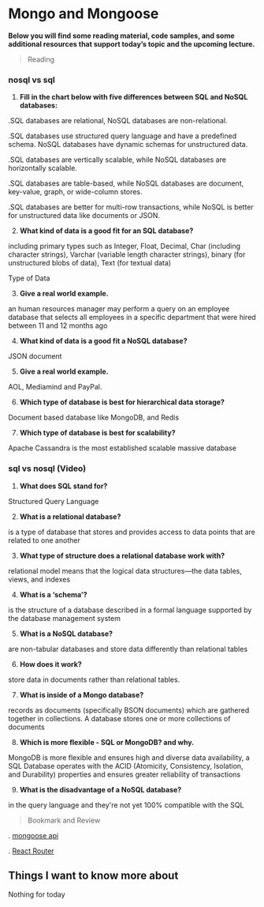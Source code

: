 # Mongo and Mongoose


**Below you will find some reading material, code samples, and some additional resources that support today’s topic and the upcoming lecture.**



> Reading

### nosql vs sql

1. **Fill in the chart below with five differences between SQL and NoSQL databases:**

.SQL databases are relational, NoSQL databases are non-relational.

.SQL databases use structured query language and have a predefined schema. NoSQL databases have dynamic schemas for unstructured data.

.SQL databases are vertically scalable, while NoSQL databases are horizontally scalable.

.SQL databases are table-based, while NoSQL databases are document, key-value, graph, or wide-column stores.

.SQL databases are better for multi-row transactions, while NoSQL is better for unstructured data like documents or JSON.


2. **What kind of data is a good fit for an SQL database?**

including primary types such as Integer, Float, Decimal, Char (including character strings), Varchar (variable length character strings), binary (for unstructured blobs of data), Text (for textual data) 

Type of Data


3. **Give a real world example.**

an human resources manager may perform a query on an employee database that selects all employees in a specific department that were hired between 11 and 12 months ago

4. **What kind of data is a good fit a NoSQL database?**


JSON document

5. **Give a real world example.**

AOL, Mediamind and PayPal.

6. **Which type of database is best for hierarchical data storage?**

Document based database like MongoDB, and Redis

7. **Which type of database is best for scalability?**

Apache Cassandra is the most established scalable massive database

### sql vs nosql (Video)



1. **What does SQL stand for?**

Structured Query Language

2. **What is a relational database?**

is a type of database that stores and provides access to data points that are related to one another

3. **What type of structure does a relational database work with?**

relational model means that the logical data structures—the data tables, views, and indexes

4. **What is a ‘schema’?**

is the structure of a database described in a formal language supported by the database management system

5. **What is a NoSQL database?**

are non-tabular databases and store data differently than relational tables

6. **How does it work?**

store data in documents rather than relational tables.

7. **What is inside of a Mongo database?**

records as documents (specifically BSON documents) which are gathered together in collections. A database stores one or more collections of documents


8. **Which is more flexible - SQL or MongoDB? and why.**

 MongoDB is more flexible and ensures high and diverse data availability, a SQL Database operates with the ACID (Atomicity, Consistency, Isolation, and Durability) properties and ensures greater reliability of transactions

9. **What is the disadvantage of a NoSQL database?**

 in the query language and they're not yet 100% compatible with the SQL

> Bookmark and Review

. [mongoose api](https://mongoosejs.com/docs/api.html#Model)

. [React Router](https://v5.reactrouter.com/web/api/BrowserRouter)


## Things I want to know more about

Nothing for today
